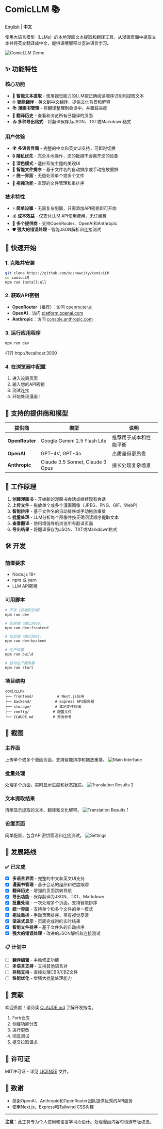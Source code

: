 # ComicLLM 📚

[English](README.md) | **中文**

使用大语言模型（LLMs）的本地漫画文本提取和翻译工具。从漫画页面中提取文本并将英文翻译成中文，提供语境解释以促进语言学习。

![ComicLLM Demo](./screenshots/Main%20Interface.png)

## ✨ 功能特性

### 核心功能
- 🎨 **智能文本提取** - 使用视觉能力的LLM按正确阅读顺序识别和提取文本
- 🌐 **智能翻译** - 英文到中文翻译，提供文化背景和解释
- 📚 **漫画书管理** - 将翻译整理到会话中，并跟踪进度
- 🔄 **翻译历史** - 查看和浏览所有已翻译的页面
- 📤 **多种导出格式** - 将翻译保存为JSON、TXT或Markdown格式

### 用户体验
- 🌍 **多语言界面** - 完整的中文和英文UI支持，可即时切换
- 🔒 **隐私优先** - 完全本地操作，您的数据不会离开您的设备
- 🌙 **深色模式** - 适应系统主题的美观UI
- 🎯 **智能文件排序** - 基于文件名的自动排序或手动拖放重排
- ⚡ **统一界面** - 无缝处理单个或多个文件
- 💫 **拖拽功能** - 直观的文件管理和重排序

### 技术特性
- ⚡ **简单设置** - 无需复杂配置，只需添加API密钥即可开始
- 💰 **成本效益** - 仅支付LLM API使用费用，无订阅费
- 🔧 **多个提供商** - 支持OpenRouter、OpenAI和Anthropic
- 🛡️ **强大的错误处理** - 智能JSON解析和连接测试

## 🚀 快速开始

### 1. 克隆并安装
```bash
git clone https://github.com/xcsnowcity/comicLLM
cd comicLLM
npm run install:all
```

### 2. 获取API密钥
- **OpenRouter**（推荐）：访问 [openrouter.ai](https://openrouter.ai) 
- **OpenAI**：访问 [platform.openai.com](https://platform.openai.com/api-keys)
- **Anthropic**：访问 [console.anthropic.com](https://console.anthropic.com)

### 3. 运行应用程序
```bash
npm run dev
```
打开 http://localhost:3000

### 4. 在浏览器中配置
1. 进入设置页面
2. 输入您的API密钥
3. 测试连接
4. 开始处理漫画！

## 🔧 支持的提供商和模型

| 提供商 | 模型 | 说明 |
|----------|--------|-------|
| **OpenRouter** | Google Gemini 2.5 Flash Lite | 推荐用于成本和性能平衡 |
| **OpenAI** | GPT-4V, GPT-4o | 高质量但更昂贵 |
| **Anthropic** | Claude 3.5 Sonnet, Claude 3 Opus | 擅长处理复杂场景 |

## 📱 工作原理

1. **创建漫画书** - 开始新的漫画书会话或继续现有会话
2. **上传文件** - 拖放单个或多个漫画图像（JPEG、PNG、GIF、WebP）
3. **智能排序** - 基于文件名的自动排序或手动拖放重排
4. **批量处理** - LLM分析每个图像并按正确阅读顺序提取文本
5. **查看翻译** - 使用增强导航浏览所有翻译页面
6. **导出结果** - 将翻译保存为JSON、TXT或Markdown格式

## 🛠 开发

### 前置要求
- Node.js 18+
- npm 或 yarn
- LLM API密钥

### 可用脚本
```bash
# 开发（前端和后端）
npm run dev

# 仅前端（端口3000）
npm run dev:frontend

# 仅后端（端口3001）
npm run dev:backend

# 生产构建
npm run build

# 启动生产服务器
npm run start
```

### 项目结构
```
comicLLM/
├── frontend/           # Next.js应用
├── backend/           # Express API服务器
├── storage/           # 本地文件存储
├── config/           # 配置文件
└── CLAUDE.md         # 开发参考
```

## 📸 截图

### 主界面
上传单个或多个漫画页面，支持智能排序和拖放重排。
![Main Interface](./screenshots/Main%20Interface.png)

### 批量处理
处理多个页面，实时显示进度和状态跟踪。
![Translation Results 2](./screenshots/Text%20Extraction%20and%20Translation%20Results1.png)

### 文本提取结果
清晰显示提取的文本、翻译和文化解释。
![Translation Results 1](./screenshots/Text%20Extraction%20and%20Translation%20Results2.png)

### 设置页面
简单配置，包含API密钥管理和连接测试。
![Settings](./screenshots/Settings.png)

## 🌟 发展路线

### ✅ 已完成
- [x] **多语言界面** - 完整的中文和英文UI支持
- [x] **漫画书管理** - 基于会话的组织和进度跟踪
- [x] **翻译历史** - 增强的页面跳转导航
- [x] **导出功能** - 保存翻译为JSON、TXT、Markdown
- [x] **批量处理** - 一次处理多个页面，支持智能排序
- [x] **统一界面** - 支持单个和多个文件的单一模式
- [x] **拖放重排** - 手动页面排序，带有视觉反馈
- [x] **渐进式显示** - 页面完成时的实时结果
- [x] **智能文件排序** - 基于文件名的自动排序
- [x] **强大的错误处理** - 改进的JSON解析和连接测试

### 📋 计划中
- [ ] **翻译编辑** - 手动修正功能
- [ ] **多语言支持** - 支持其他语言对
- [ ] **存档支持** - 直接处理CBR/CBZ文件
- [ ] **性能优化** - 增强大批量处理能力

## 🤝 贡献

欢迎贡献！请阅读 [CLAUDE.md](./CLAUDE.md) 了解开发指南。

1. Fork仓库
2. 创建功能分支
3. 进行更改
4. 彻底测试
5. 提交拉取请求

## 📄 许可证

MIT许可证 - 详见 [LICENSE](LICENSE) 文件。

## 🙏 致谢

- 感谢OpenAI、Anthropic和OpenRouter团队提供优秀的API服务
- 使用Next.js、Express和Tailwind CSS构建

---

**注意**：此工具专为个人使用和语言学习而设计。处理漫画内容时请遵守版权法。